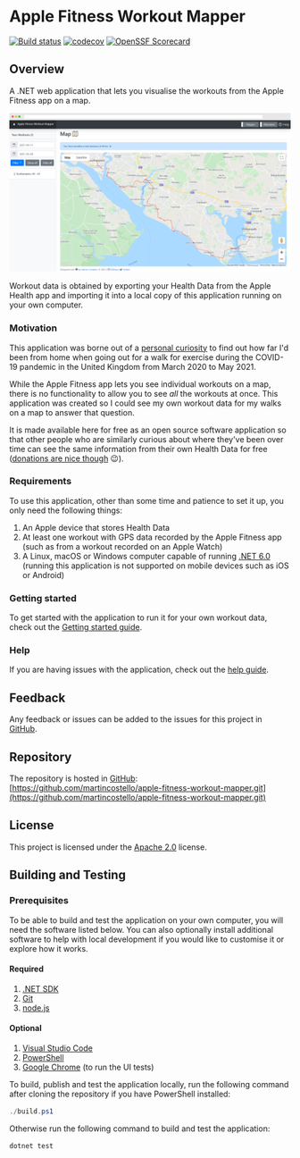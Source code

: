 # Apple Fitness Workout Mapper

[![Build status](https://github.com/martincostello/apple-fitness-workout-mapper/workflows/build/badge.svg?branch=main&event=push)](https://github.com/martincostello/apple-fitness-workout-mapper/actions?query=workflow%3Abuild+branch%3Amain+event%3Apush)
[![codecov](https://codecov.io/gh/martincostello/apple-fitness-workout-mapper/branch/main/graph/badge.svg)](https://codecov.io/gh/martincostello/apple-fitness-workout-mapper)
[![OpenSSF Scorecard](https://api.securityscorecards.dev/projects/github.com/martincostello/apple-fitness-workout-mapper/badge)](https://securityscorecards.dev/viewer/?uri=github.com/martincostello/apple-fitness-workout-mapper)

## Overview

A .NET web application that lets you visualise the workouts from the Apple Fitness app on a map.

![AppleFitnessWorkoutMapper](./docs/images/app-screenshot.png "AppleFitnessWorkoutMapper")

Workout data is obtained by exporting your Health Data from the Apple Health app and importing
it into a local copy of this application running on your own computer.

### Motivation

This application was borne out of a [personal curiosity](https://twitter.com/martin_costello/status/1389216982487158790)
to find out how far I'd been from home when going out for a walk for exercise
during the COVID-19 pandemic in the United Kingdom from March 2020 to May 2021.

While the Apple Fitness app lets you see individual workouts on a map, there is
no functionality to allow you to see _all_ the workouts at once. This
application was created so I could see my own workout data for my walks on a map
to answer that question.

It is made available here for free as an open source software application so
that other people who are similarly curious about where they've been over time
can see the same information from their own Health Data for free ([donations are nice though](https://github.com/sponsors/martincostello) 😉).

### Requirements

To use this application, other than some time and patience to set it up, you
only need the following things:

1. An Apple device that stores Health Data
1. At least one workout with GPS data recorded by the Apple Fitness app
(such as from a workout recorded on an Apple Watch)
1. A Linux, macOS or Windows computer capable of running [.NET 6.0](https://github.com/dotnet/core/blob/main/release-notes/5.0/5.0-supported-os.md#net-5---supported-os-versions)
(running this application is not supported on mobile devices such as iOS or
  Android)

### Getting started

To get started with the application to run it for your own workout data, check
out the [Getting started guide](https://github.com/martincostello/apple-fitness-workout-mapper/blob/main/docs/getting-started.md#getting-started "Getting started").

### Help

If you are having issues with the application, check out the
[help guide](https://github.com/martincostello/apple-fitness-workout-mapper/blob/main/docs/help.md#help "Help").

## Feedback

Any feedback or issues can be added to the issues for this project in
[GitHub](https://github.com/martincostello/apple-fitness-workout-mapper/issues).

## Repository

The repository is hosted in [GitHub](https://github.com/martincostello/apple-fitness-workout-mapper): [https://github.com/martincostello/apple-fitness-workout-mapper.git](https://github.com/martincostello/apple-fitness-workout-mapper.git)

## License

This project is licensed under the
[Apache 2.0](https://github.com/martincostello/apple-fitness-workout-mapper/blob/main/LICENSE) license.

## Building and Testing

### Prerequisites

To be able to build and test the application on your own computer, you will need
the software listed below. You can also optionally install additional software
to help with local development if you would like to customise it or explore how
it works.

#### Required

1. [.NET SDK](https://dotnet.microsoft.com/download)
1. [Git](https://git-scm.com/downloads)
1. [node.js](https://nodejs.org/en/download/)

#### Optional

1. [Visual Studio Code](https://code.visualstudio.com/download)
1. [PowerShell](https://github.com/PowerShell/PowerShell#get-powershell)
1. [Google Chrome](https://www.google.com/chrome/) (to run the UI tests)

To build, publish and test the application locally, run the following command
after cloning the repository if you have PowerShell installed:

```powershell
./build.ps1
```

Otherwise run the following command to build and test the application:

```sh
dotnet test
```
